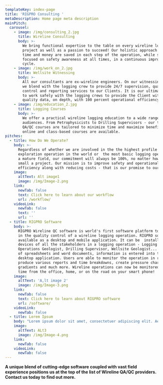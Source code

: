 ```yaml
---
templateKey: index-page
title: 'RIGPRO Consulting '
metaDescription: Home page meta description
mainPitch:
  carousel:
    - image: /img/consulting_2.jpg
      title: Wireline Consulting
      body: >-
        We bring functional expertise to the table on every wireline logging
        project as well as a passion to succeed! Our holistic approach ensures
        time and money are saved in each step of the operation, while staying
        focused on safety awareness at all times, in a continuous improvement
        cycle.
    - image: /img/work_on_2.jpg
      title: Wellsite Witnessing
      body: >-
        All our consultants are ex-wireline engineers. On our witnessing jobs,
        we blend with the logging crew to provide 24/7 supervision, quality
        control and reporting services to our Clients. It is our ultimate goal
        to work safely with the logging crews to provide the Client with high
        quality data, on depth, with 100 percent operational efficiency!
    - image: /img/education_2.jpg
      title: Logging Courses
      body: >-
        We offer a practical wireline logging education to a wide range of
        audiences. From Petrophysicists to Drilling Supervisors - our targeted
        QA/QC courses are tailored to minimize time and maximize benefits. Both
        online and class-based courses are available.
pitches:
  - title: How Do We Operate?
    body: >-
      Regardless of whether we are involved in the the highest profile
      exploration operation in the world or  the most basic logging operation in
      a mature field, our commitment will always be 100%, no matter how big or
      small a project. Our mission is to improve safety and operational
      efficiency along with reducing costs - that is our promise to our Clients.
    image:
      altText: Alt image1
      image: /img/Image-2.png
    link:
      newTab: false
      text: Click here to learn about our workflow
      url: /workflow/
    videoLink:
      newTab: false
      text: ''
      url: ''
  - title: RIGPRO Software
    body: >-
      RIGPRO Wireline QC software is world's first software platform to assist
      in the quality control of a wireline logging operation. RIGPRO software is
      available as a desktop and mobile application. It can be  installed on
      devices of all the stakeholders in a logging operation - Logging Witness,
      Operations Geologist, Drilling Supervisor, Wellsite Geologist... Instead
      of spreadsheets and word documents, information is entered into the RIGPRO
      desktop application. Users are able to monitor the operation in real time,
      produce various reports and time breakdowns, create pressure charts and
      gradients and much more. Wireline operations can now be monitored real
      time from the office, home, or on the road on your smart phone!
    image:
      altText: 'A,lt image 2'
      image: /img/Image-3.png
    link:
      newTab: false
      text: Click here to learn about RIGPRO software
      url: /software/
    videoLink:
      newTab: false
  - title: Lorem Ipsum
    body: "Lorem ipsum dolor sit amet, consectetuer adipiscing elit. Aenean commodo ligula eget dolor. Aenean massa. Cum \rsociis natoque penatibus et magnis dis parturient montes, nascetur ridiculus mus. Donec quam felis, ultricies nec, \r\npellentesque eu, pretium quis, sem. Nulla consequat massa quis enim. \r\n\r\nDonec pede justo, fringilla vel, aliquet nec, vulputate eget, arcu. In enim justo, rhoncus ut, imperdiet a, venenatis \rvitae, justo. Nullam dictum felis eu pede mollis pretium."
    image:
      altText: ALt3
      image: /img/Image-4.png
    link:
      newTab: false
    videoLink:
      newTab: false
---
```

**A unique blend of cutting-edge software coupled with vast field experience positions us at the top of the list of Wireline QA/QC providers. Contact us today to find out more.**
